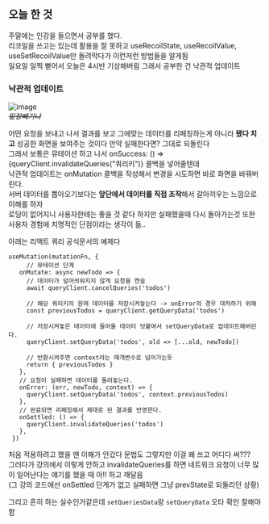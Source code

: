 ## 오늘 한 것

주말에는 인강을 들으면서 공부를 했다.    
리코일을 쓰고는 있는데 활용을 잘 못하고 useRecoilState, useRecoilValue, useSetRecoilValue만 돌려막다가 이런저런 방법들을 알게됨     
일요일 일찍 뻗어서 오늘은 4시반 기상해버림 그래서 공부한 건 낙관적 업데이트     

### 낙관적 업데이트

![image](https://user-images.githubusercontent.com/72128840/216873569-00c4d0e8-09c0-4d20-be7f-c9c68772c072.png)     
*~~밑장빼기냐~~*    

어떤 요청을 보내고 나서 결과를 보고 그에맞는 데이터를 리페칭하는게 아니라 **됐다 치고** 성공한 화면을 보여주는 것이다 만약 실패한다면? 그대로 되돌린다    
그래서 보통은 뮤테이션 하고 나서 onSuccess: () => {queryClient.invalidateQueries("쿼리키")} 콜백을 넣어줄텐데    
낙관적 업데이트는 onMutation 콜백을 작성해서 변경을 시도하면 바로 화면을 바꿔버린다.    
서버 데이터를 뽑아오기보다는 **앞단에서 데이터를 직접 조작**해서 갈아끼우는 느낌으로 이해를 하자    
로딩이 없어지니 사용자한테는 좋을 것 같다 하지만 실패했을때 다시 돌아가는것 또한 사용자 경험에 치명적인 단점이라는 생각이 듦..



아래는 리액트 쿼리 공식문서의 예제다

```
useMutation(mutationFn, {
     // 뮤테이션 단계
   onMutate: async newTodo => {
     // 데이터가 덮어씌워지지 않게 요청을 캔슬
     await queryClient.cancelQueries('todos')
 
     // 해당 쿼리키의 원래 데이터를 저장시켜놓는다 -> onError의 경우 대처하기 위해
     const previousTodos = queryClient.getQueryData('todos')
 
     // 저장시켜놓은 데이터에 들어올 데이터 덧붙여서 setQueryData로 업데이트해버린다. 
     queryClient.setQueryData('todos', old => [...old, newTodo])

     // 반환시켜주면 context라는 매개변수로 넘어가는듯
     return { previousTodos }
   },
   // 요청이 실패하면 데이터를 돌려놓는다.
   onError: (err, newTodo, context) => {
     queryClient.setQueryData('todos', context.previousTodos)
   },
   // 완료되면 리페칭해서 제대로 된 결과를 반영한다.
   onSettled: () => {
     queryClient.invalidateQueries('todos')
   },
 })
```

처음 적용하려고 했을 땐 이해가 안갔다 문법도 그렇지만 이걸 왜 쓰고 어디다 써???         
그러다가 강의에서 이렇게 안하고 invalidateQueries를 하면 네트워크 요청이 너무 많이 일어난다는 얘기를 했을 때 아!! 하고 깨달음     
(그 강의 코드에선 onSettled 단계가 없고 실패하면 그냥 prevState로 되돌리던 상황)     

그리고 흔히 하는 실수인거같은데 `setQueriesData`랑 `setQueryData` 오타 확인 잘해야 함

